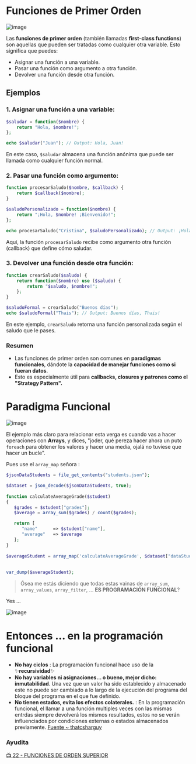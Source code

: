 # Funciones de Primer Orden

![image](https://github.com/user-attachments/assets/89134bfb-e6cd-4018-87fc-209562afcf1a)


Las **funciones de primer orden** (también llamadas **first-class functions**) son aquellas que pueden ser tratadas como cualquier otra variable. Esto significa que puedes:

- Asignar una función a una variable.
- Pasar una función como argumento a otra función.
- Devolver una función desde otra función.

## Ejemplos

### 1. **Asignar una función a una variable:**

```php
$saludar = function($nombre) {
    return "Hola, $nombre!";
};

echo $saludar("Juan"); // Output: Hola, Juan!
```

En este caso, `$saludar` almacena una función anónima que puede ser llamada como cualquier función normal.

### 2. **Pasar una función como argumento:**

```php
function procesarSaludo($nombre, $callback) {
    return $callback($nombre);
}

$saludoPersonalizado = function($nombre) {
    return "¡Hola, $nombre! ¡Bienvenido!";
};

echo procesarSaludo("Cristina", $saludoPersonalizado); // Output: ¡Hola, Cristina! ¡Bienvenido!
```

Aquí, la función `procesarSaludo` recibe como argumento otra función (callback) que define cómo saludar.

### 3. **Devolver una función desde otra función:**

```php
function crearSaludo($saludo) {
    return function($nombre) use ($saludo) {
        return "$saludo, $nombre!";
    };
}

$saludoFormal = crearSaludo("Buenos días");
echo $saludoFormal("Thais"); // Output: Buenos días, Thais!
```

En este ejemplo, `crearSaludo` retorna una función personalizada según el saludo que le pases.

### Resumen

- Las funciones de primer orden son comunes en __paradigmas funcionales__, dándote la __capacidad de manejar funciones como si fueran datos__. 
- Esto es especialmente útil para __callbacks, closures y patrones como el "Strategy Pattern".__


# Paradigma Funcional

![image](https://github.com/user-attachments/assets/02f9a07a-b721-42ac-8831-b5e988c3a309)

El ejemplo más claro para relacionar esta verga es cuando vas a hacer operaciones con __Arrays__,
y dices, "joder, qué pereza hacer ahora un puto `foreach` para obtener los valores y hacer una media, ojalá no tuviese que hacer un bucle".

Pues use el `array_map` señora :

```php
$jsonDataStudents = file_get_contents("students.json");

$dataset = json_decode($jsonDataStudents, true);
 
function calculateAverageGrade($student)
{
   $grades = $student["grades"];
   $average = array_sum($grades) / count($grades);

   return [
      "name"      => $student["name"],
      "average"   => $average
   ];
}
 
$averageStudent = array_map('calculateAverageGrade', $dataset["dataStudents"]);
 
 
var_dump($averageStudent);
```

> Ósea me estás diciendo que todas estas vainas de `array_sum`, `array_values`, `array_filter`, ... __ES PROGRAMACIÓN FUNCIONAL__?

Yes ...

![image](https://github.com/user-attachments/assets/72a64a5e-a0c2-4e6a-8495-575b7ec48655)

# Entonces ... en la programación funcional 
- __No hay ciclos__ : La programación funcional hace uso de la ✨__recursividad__✨
- __No hay variables ni asignaciones… o bueno, mejor dicho: inmutabilidad__. Una vez que un valor ha sido establecido y almacenado este no puede ser cambiado a lo largo de la ejecución del programa del bloque del programa en el que fue definido.
- __No tienen estados, evita los efectos colaterales.__ : En la programación funcional, el llamar a una función multiples veces con las mismas entrdas siempre devolverá los mismos resultados, estos no se verán influenciados por condiciones externas o estados almacenados previamente. [Fuente ~ thatcsharguy](https://thatcsharpguy.com/tv/funcional/)

### Ayudita
[📺 22 - FUNCIONES DE ORDEN SUPERIOR](https://www.youtube.com/watch?v=ABniGtbqAXk)
